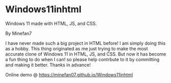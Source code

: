 # Windows11inhtml
Windows 11 made with HTML, JS, and CSS.

By Minefan7

I have never made such a big project in HTML before! I am simply doing this as a hobby. This thing originated as me just trying to make the most accurate clone of Windows 11 in HTML, JS, and CSS. But now it has become a fun thing to do when I can! so please help contrbute to it by committing and making it better. Thanks in advance!

Online demo @ https://minefan07.github.io/Windows11inhtml
